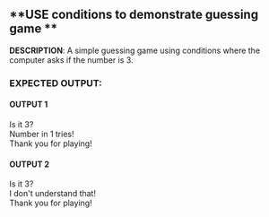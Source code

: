 ## **USE conditions to demonstrate guessing game ** 

**DESCRIPTION**: 
A simple guessing game using conditions where the computer asks if the number is 3. 

### **EXPECTED OUTPUT:**

#### **OUTPUT 1**
Is it 3? <br>
Number in 1 tries! <br>
Thank you for playing!<br>

#### **OUTPUT 2**
Is it 3? <br>
I don't understand that!<br>
Thank you for playing!<br>
